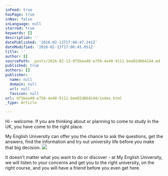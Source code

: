 ```yaml
---
inFeed: true
hasPage: true
inNav: false
inLanguage: null
starred: true
keywords: []
description: ''
datePublished: '2016-02-13T17:06:47.241Z'
dateModified: '2016-02-13T17:06:45.051Z'
title: ''
author: []
sourcePath: _posts/2016-02-13-9f5bea40-e750-4e40-9111-bee02d064144.md
published: true
authors: []
publisher:
  name: null
  domain: null
  url: null
  favicon: null
url: 9f5bea40-e750-4e40-9111-bee02d064144/index.html
_type: Article

---
```

Hi - welcome.  If you are thinking about or planning to come to study in the UK, you have come to the right place.  

My English University can offer you the chance to ask the questions, get the answers, find the information and try out university life before you make that big decision.
![](https://s3-us-west-2.amazonaws.com/the-grid-img/p/74265815ae7bb435d8bc43c83f71b86130556ddb.jpg)

It doesn't matter what you want to do or discover - at My English University, we will listen to your concerns and get you to the right university, on the right course, and you will have a friend before you even get here.